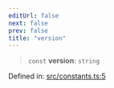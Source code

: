```yaml
---
editUrl: false
next: false
prev: false
title: "version"
---
```


> `const` **version**: `string`

Defined in: [src/constants.ts:5](https://github.com/fabricjs/fabric.js/blob/b4f67b1cfd353d0e2763b168e07bce6b67895452/src/constants.ts#L5)
